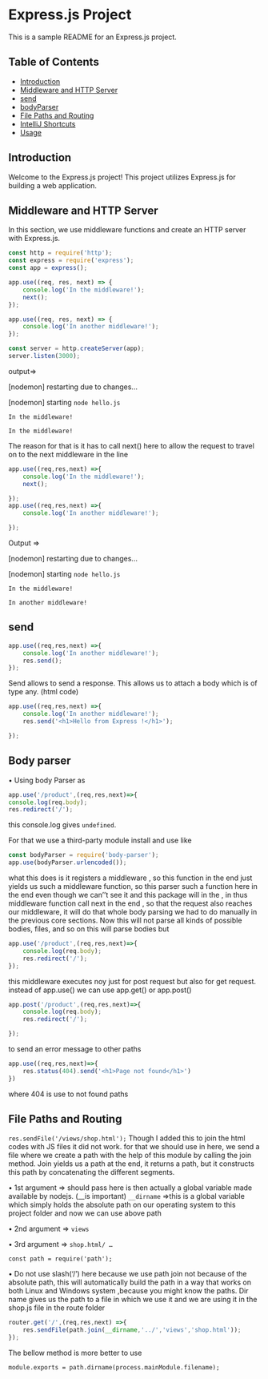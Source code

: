 # Express.js Project

This is a sample README for an Express.js project.

## Table of Contents

- [Introduction](#introduction)
- [Middleware and HTTP Server](#middleware-and-http-server)
- [send](#send)
- [bodyParser](#bodyParser)
- [File Paths and Routing](#file-paths-and-routing)
- [IntelliJ Shortcuts](#intellij-shortcuts)
- [Usage](#usage)
## Introduction

Welcome to the Express.js project! This project utilizes Express.js for building a web application.

## Middleware and HTTP Server

In this section, we use middleware functions and create an HTTP server with Express.js.
```javascript
const http = require('http');
const express = require('express');
const app = express();

app.use((req, res, next) => {
    console.log('In the middleware!');
    next();
});

app.use((req, res, next) => {
    console.log('In another middleware!');
});

const server = http.createServer(app);
server.listen(3000);
```
output=>

[nodemon] restarting due to changes...

[nodemon] starting `node hello.js`

`In the middleware!`

`In the middleware!`

The reason for that is it has to call next() here to allow the request to travel on to the next middleware in the line
```javaScript
app.use((req,res,next) =>{
    console.log('In the middleware!');
    next();

});
app.use((req,res,next) =>{
    console.log('In another middleware!');

});
```
Output =>

[nodemon] restarting due to changes...

[nodemon] starting `node hello.js`

`In the middleware!`

`In another middleware!`

## send

```JavaScript
app.use((req,res,next) =>{
    console.log('In another middleware!');	
    res.send();
});
```
Send allows to send a response. This allows us to attach a body which is of type any. (html code)

```JavaScript
app.use((req,res,next) =>{
    console.log('In another middleware!');
    res.send('<h1>Hello from Express !</h1>');

});

```
## Body parser

•	Using body Parser as 

```JavaScript
app.use('/product',(req,res,next)=>{
console.log(req.body);
res.redirect('/');
```
this console.log gives `undefined`.

For that we use a third-party module install and use like
```JavaScript
const bodyParser = require('body-parser');
app.use(bodyParser.urlencoded());
```

what this does is it registers a middleware , so this function in the end just yields us such a middleware function, so this parser such a function here in the end even though we can’’t see it and this package will in the , in thus middleware function call next in the end , so that the request also reaches our middleware, it will do that whole body parsing we had to do manually in the previous core sections. Now this will not parse all kinds of possible bodies, files, and so on this will parse bodies 
but 

```JavaScript
app.use('/product',(req,res,next)=>{
    console.log(req.body);
    res.redirect('/');
});
```
this middleware executes noy just for post request but also for get request. instead of app.use() we can use app.get() or app.post()

```JavaScript
app.post('/product',(req,res,next)=>{
    console.log(req.body);
    res.redirect('/');

});
```
to send an error message to other paths

```JavaScript
app.use((req,res,next)=>{
    res.status(404).send('<h1>Page not found</h1>')
})
```
where 404 is use to not found paths 

## File Paths and Routing

`res.sendFile('/views/shop.html');`
Though I added this to join the html codes with JS files it did not work. for that we should use in here, we send a file where we create a path with the help of this module by calling the join method. Join yields us a path at the end, it returns a path, but it constructs this path by concatenating the different segments.

•	1st argument => should pass here is then actually a global variable made available by nodejs. (__is important) `__dirname` =>this is a global variable which simply holds the absolute path on our operating system to this project folder and now we can use above path

•	2nd argument => `views`

•	3rd argument => `shop.html/ …`

`const path = require('path');`

•	Do not use slash(‘/’) here because we use path join not because of the absolute path, this will automatically build the path in a way that works on both Linux and Windows system ,because you might know the paths. Dir name gives us the path to a file in which we use it and we are using it in the shop.js file in the route folder

```JavaScript
router.get('/',(req,res,next) =>{
    res.sendFile(path.join(__dirname,'../','views','shop.html'));
});
```

The bellow method is more better to use 

`module.exports = path.dirname(process.mainModule.filename);`









